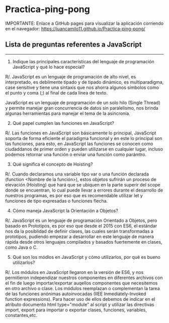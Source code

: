 # Practica-ping-pong

IMPORTANTE: Enlace a GitHub pages para visualizar la aplicación corriendo en el navegador: https://juancamilo11.github.io/Practica-ping-pong/

## Lista de preguntas referentes a JavaScript

---

1. Indique las principales características del lenguaje de programación JavaScript y qué lo hace especial?
  
  R/. JavaScript es un lenguaje de programación de alto nivel, es interpretado, es debilmente tipado y de tipado dinámico, es multiparadigma, 
  case sensitive y tiene una sintaxis que nos ahorra algunos símbolos como el punto y coma (;) al final de cada línea de texto.

  JavaScript es un lenguaje de programación de un solo hilo (Single Thread) y permite manejar gran concurrencia de datos sin paralelismo, nos
  brinda algunas herramientas para manejar el tema de la asincronía.
  
  
 2. Qué papel cumplen las funciones en JavaScript?
 
  R/. Las funciones en JavaScript son básicamente lo principal, JavaScript soporta de forma eficiente el paradigma funcional y en este lo principal
  son las funciones, para esto, en JavaScript las funciones se conocen como ciudaddanos de primer orden y pueden utilizarse en cualquier lugar,
  incluso podemos retornar una función o enviar una función como parámtro.
  
 3. Qué significa el concepto de Hoisting?

  R/. Cuando declaramos una variable tipo var o una función declarada (function <Nombre de la función>), estos objetos sufrirán un proceso de
  elevación (Hoisting) que hará que se ubiquen en la parte superir del scope donde se encuentran, lo cual puede llevar a errores durante
  el desarrollo de nuestros programas, es por eso que es recomendable utilizar let y funciones de tipo expresadas o funciones flecha.
  
 4. Cómo maneja JavaScript la Orientación a Objetos?

  R/. JavaScript es un lenguaje de programación Orientado a Objetos, pero basado en Prototipos, es por eso que desde el 2015 con ES6, el estándar
  nos da la posiblidad de definir clases, las cuales serán transformadas a prototipos, pudiendo empezar a desarrollar en este lenguaje de manera
  rápida desde otros lenguajes compilados y basados fuertemente en clases, como Java o C.
  
 5. Qué son los módlos en JavaScript y cómo utilizarlos, por qué es bueno utilizarlos?
  
  R/. Los módulos en JavaScript llegaron en la versión de ES6, y nos permitieron independizar nuestros componentes en diferentes archivos con el 
  fin de luego importar/exportar auqellos componentes que necesitemos en otro archivo o clase. Los módulos reemplazan o complementan la tarea
  de las funciones anónimas autoinvocadas (IIEE Inmediately-Invoked function expressions). Para hacer uso de ellos debemos de indicar en el atributo
  documento html type="module" al script y utilizar las directivas import, export para importar o exportar clases, funciones, variables, constantes,etc.

 
